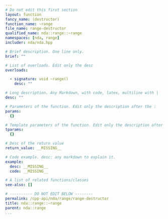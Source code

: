 ```yaml
---
# Do not edit this first section
layout: function
fancy_name: (destructor)
function_name: ~range
file_name: range-destructor
qualified_name: nda::range::~range
namespaces: [nda, range]
includer: nda/nda.hpp

# Brief description. One line only.
brief: ""

# List of overloads. Edit only the desc
overloads:

  - signature: void ~range()
    desc: ""

# Long description. Any Markdown, with code, latex, multiline with |
desc: ""

# Parameters of the function. Edit only the description after the :
params:
  {}

# Template parameters of the function. Edit only the description after the :
tparams:
  {}

# Desc of the return value
return_value: __MISSING__

# Code example. desc: any markdown to explain it.
example:
  desc: __MISSING__
  code: __MISSING__

# A list of related functions/classes
see-also: []

# ---------- DO NOT EDIT BELOW --------
permalink: /cpp-api/nda/range/range-destructor
title: nda::range::~range
parent: nda::range
...
```



